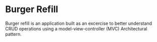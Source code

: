 # Burger Refill
Burger refill is an application built as an excercise to better understand CRUD operations using a model-view-controller (MVC) Architectural pattern. 
